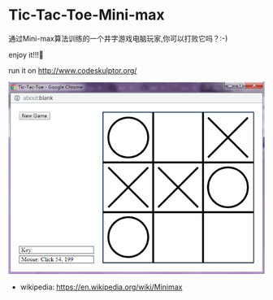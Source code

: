 # Tic-Tac-Toe-Mini-max
通过Mini-max算法训练的一个井字游戏电脑玩家,你可以打败它吗？:-)

enjoy it!!!:rocket:

run it on http://www.codeskulptor.org/

![alt text](images/Tic-Tac-Toe.png)

* wikipedia: <https://en.wikipedia.org/wiki/Minimax>
